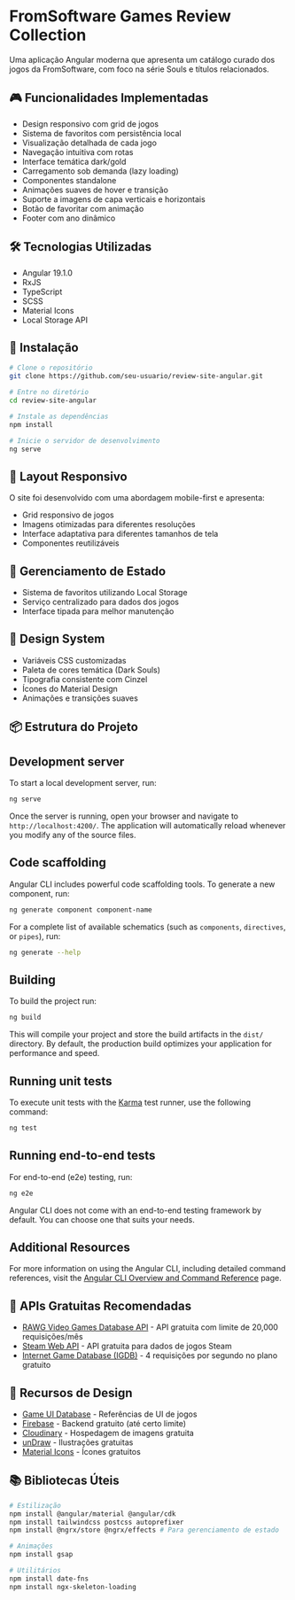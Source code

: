 # FromSoftware Games Review Collection

Uma aplicação Angular moderna que apresenta um catálogo curado dos jogos da FromSoftware, com foco na série Souls e títulos relacionados.

## 🎮 Funcionalidades Implementadas

- Design responsivo com grid de jogos
- Sistema de favoritos com persistência local
- Visualização detalhada de cada jogo
- Navegação intuitiva com rotas
- Interface temática dark/gold
- Carregamento sob demanda (lazy loading)
- Componentes standalone
- Animações suaves de hover e transição
- Suporte a imagens de capa verticais e horizontais
- Botão de favoritar com animação
- Footer com ano dinâmico

## 🛠 Tecnologias Utilizadas

- Angular 19.1.0
- RxJS
- TypeScript
- SCSS
- Material Icons
- Local Storage API

## 💾 Instalação

```bash
# Clone o repositório
git clone https://github.com/seu-usuario/review-site-angular.git

# Entre no diretório
cd review-site-angular

# Instale as dependências
npm install

# Inicie o servidor de desenvolvimento
ng serve
```

## 📱 Layout Responsivo

O site foi desenvolvido com uma abordagem mobile-first e apresenta:
- Grid responsivo de jogos
- Imagens otimizadas para diferentes resoluções
- Interface adaptativa para diferentes tamanhos de tela
- Componentes reutilizáveis

## 🔄 Gerenciamento de Estado

- Sistema de favoritos utilizando Local Storage
- Serviço centralizado para dados dos jogos
- Interface tipada para melhor manutenção

## 🎨 Design System

- Variáveis CSS customizadas
- Paleta de cores temática (Dark Souls)
- Tipografia consistente com Cinzel
- Ícones do Material Design
- Animações e transições suaves

## 📦 Estrutura do Projeto

## Development server

To start a local development server, run:

```bash
ng serve
```

Once the server is running, open your browser and navigate to `http://localhost:4200/`. The application will automatically reload whenever you modify any of the source files.

## Code scaffolding

Angular CLI includes powerful code scaffolding tools. To generate a new component, run:

```bash
ng generate component component-name
```

For a complete list of available schematics (such as `components`, `directives`, or `pipes`), run:

```bash
ng generate --help
```

## Building

To build the project run:

```bash
ng build
```

This will compile your project and store the build artifacts in the `dist/` directory. By default, the production build optimizes your application for performance and speed.

## Running unit tests

To execute unit tests with the [Karma](https://karma-runner.github.io) test runner, use the following command:

```bash
ng test
```

## Running end-to-end tests

For end-to-end (e2e) testing, run:

```bash
ng e2e
```

Angular CLI does not come with an end-to-end testing framework by default. You can choose one that suits your needs.

## Additional Resources

For more information on using the Angular CLI, including detailed command references, visit the [Angular CLI Overview and Command Reference](https://angular.dev/tools/cli) page.

## 🔗 APIs Gratuitas Recomendadas

- [RAWG Video Games Database API](https://rawg.io/apidocs) - API gratuita com limite de 20,000 requisições/mês
- [Steam Web API](https://developer.valvesoftware.com/wiki/Steam_Web_API) - API gratuita para dados de jogos Steam
- [Internet Game Database (IGDB)](https://api-docs.igdb.com/) - 4 requisições por segundo no plano gratuito

## 🎨 Recursos de Design

- [Game UI Database](https://www.gameuidatabase.com/) - Referências de UI de jogos
- [Firebase](https://firebase.google.com/) - Backend gratuito (até certo limite)
- [Cloudinary](https://cloudinary.com/) - Hospedagem de imagens gratuita
- [unDraw](https://undraw.co/) - Ilustrações gratuitas
- [Material Icons](https://fonts.google.com/icons) - Ícones gratuitos

## 📚 Bibliotecas Úteis

```bash
# Estilização
npm install @angular/material @angular/cdk
npm install tailwindcss postcss autoprefixer
npm install @ngrx/store @ngrx/effects # Para gerenciamento de estado

# Animações
npm install gsap

# Utilitários
npm install date-fns
npm install ngx-skeleton-loading
```
